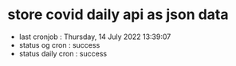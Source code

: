 # store covid daily api as json data

- last cronjob : Thursday, 14 July 2022 13:39:07
- status og cron : success
- status daily cron : success
      
      